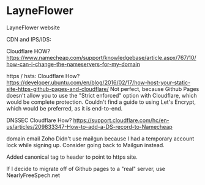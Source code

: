 # LayneFlower
LayneFlower website

CDN and IPS/IDS:

Cloudflare
HOW?
https://www.namecheap.com/support/knowledgebase/article.aspx/767/10/how-can-i-change-the-nameservers-for-my-domain


https / hsts:
Cloudflare
How?
https://developer.ubuntu.com/en/blog/2016/02/17/how-host-your-static-site-https-github-pages-and-cloudflare/
Not perfect, because Github Pages doesn't allow you to use the "Strict enforced" option with Cloudflare, which would be complete protection.
Couldn't find a guide to using Let's Encrypt, which would be preferred, as it is end-to-end.


DNSSEC
Cloudflare
How?
https://support.cloudflare.com/hc/en-us/articles/209833347-How-to-add-a-DS-record-to-Namecheap


domain email
Zoho
Didn't use mailgun because I had a temporary account lock while signing up. Consider going back to Mailgun instead.

Added canonical tag to header to point to https site.


If I decide to migrate off of Github pages to a "real" server, use NearlyFreeSpech.net

